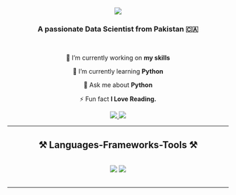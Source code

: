 <h1 align="center">
    <img src="https://readme-typing-svg.herokuapp.com/?font=Righteous&size=35&center=true&vCenter=true&width=500&height=70&duration=4000&lines=Hi+There!+👋;+I'm+Muhammad+Sohail!;" />
</h1>

<h3 align="center">A passionate Data Scientist from Pakistan 🇨🇦</h3>

<br/>

<div align="center">
 
 🔭 I’m currently working on **my skills**
 
 🌱 I’m currently learning **Python**

💬 Ask me about **Python**

⚡ Fun fact **I Love Reading.**

 </div>
 
<div align="center"> 
  <a href="mailto:sohail.edu.mail@gmail.com>
    <img src="https://img.shields.io/badge/Gmail-333333?style=for-the-badge&logo=gmail&logoColor=red" />
  </a>
  <a href="https://linkedin.com/in/Muhammad-Sohail" target="_blank">
    <img src="https://img.shields.io/badge/LinkedIn-0077B5?style=for-the-badge&logo=linkedin&logoColor=white" target="_blank" />
  </a>
  <a href="https://github.com/SohailKhan-Py" target="_blank">
     <img src="https://img.shields.io/badge/Portfolio-FF5722?style=for-the-badge&logo=todoist&logoColor=white" target="_blank" /> <!-- sqlite, safari, google-chrome are other good icon options -->
  </a>
</div>

 <hr/>
 
<h2 align="center">⚒️ Languages-Frameworks-Tools ⚒️</h2>
<br/>
<div align="center">
    <img src="https://skillicons.dev/icons?i=r" />
    <img src="https://skillicons.dev/icons?i=python,django" /><br>
</div>

<br/>
<hr/>
